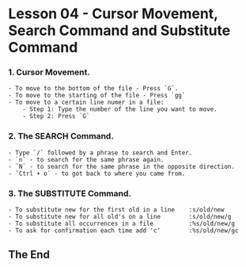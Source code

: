 # Lesson 04 - Cursor Movement, Search Command and Substitute Command

### 1. Cursor Movement.

	- To move to the bottom of the file - Press `G`.
	- To move to the starting of the file - Press `gg`
	- To move to a certain line numer in a file:
		- Step 1: Type the number of the line you want to move.
		- Step 2: Press `G`

### 2. The SEARCH Command.

	- Type `/` followed by a phrase to search and Enter.
	- `n` - to search for the same phrase again.
	- `N` - to search for the same phrase in the opposite direction.
	- `Ctrl + o` - to got back to where you came from.

### 3. The SUBSTITUTE Command.

	- To substitute new for the first old in a line    :s/old/new
	- To substitute new for all old's on a line        :s/old/new/g
	- To substitute all occurrences in a file          :%s/old/new/g
	- To ask for confirmation each time add 'c'        :%s/old/new/gc

## The End
